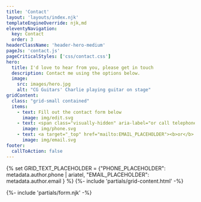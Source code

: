 ```yaml
---
title: 'Contact'
layout: 'layouts/index.njk'
templateEngineOverride: njk,md
eleventyNavigation:
  key: Contact
  order: 3
headerClassName: 'header-hero-medium'
pageJs: 'contact.js'
pageCriticalStyles: ['css/contact.css']
hero:
  title: I'd love to hear from you, please get in touch
  description: Contact me using the options below.
  image:
    src: images/hero.jpg
    alt: "CG Guitars' Charlie playing guitar on stage"
gridContent:
  class: "grid-small contained"
  items:
    - text: Fill out the contact form below
      image: img/edit.svg
    - text: <span class="visually-hidden" aria-label="or call telephone number, PHONE_PLACEHOLDER"></span><span aria-hidden="true"><b>or</b> call +447861538564</span>
      image: img/phone.svg
    - text: <a target="_top" href="mailto:EMAIL_PLACEHOLDER"><b>or</b> email EMAIL_PLACEHOLDER</a>
      image: img/email.svg
footer:
  callToAction: false
---
```

{% set GRID_TEXT_PLACEHOLDER = {"PHONE_PLACEHOLDER": metadata.author.phone | ariatel, "EMAIL_PLACEHOLDER": metadata.author.email } %}
{%- include 'partials/grid-content.html' -%}
<div class="contained secondary-article">
{%- include 'partials/form.njk' -%}
</div>
